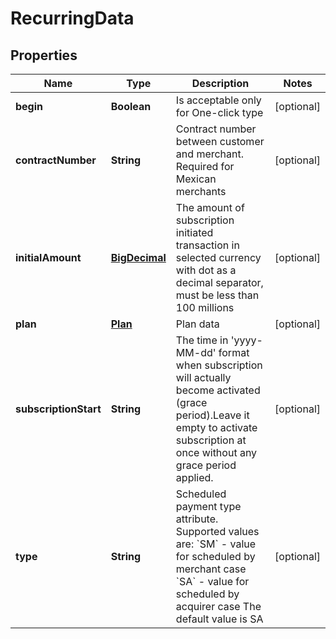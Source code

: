 
# RecurringData

## Properties
Name | Type | Description | Notes
------------ | ------------- | ------------- | -------------
**begin** | **Boolean** | Is acceptable only for One-click type |  [optional]
**contractNumber** | **String** | Contract number between customer and merchant. Required for Mexican merchants |  [optional]
**initialAmount** | [**BigDecimal**](BigDecimal.md) | The amount of subscription initiated transaction in selected currency with dot as a decimal separator, must be less than 100 millions |  [optional]
**plan** | [**Plan**](Plan.md) | Plan data |  [optional]
**subscriptionStart** | **String** | The time in &#39;yyyy-MM-dd&#39; format when subscription will actually become activated (grace period).Leave it empty to activate subscription at once without any grace period applied. |  [optional]
**type** | **String** | Scheduled payment type attribute. Supported values are: &#x60;SM&#x60; - value for scheduled by merchant case &#x60;SA&#x60; - value for scheduled by acquirer case The default value is SA |  [optional]



